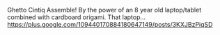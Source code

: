 Ghetto Cintiq Assemble!  By the power of an 8 year old laptop/tablet combined with cardboard origami. That laptop… https://plus.google.com/109440170884180647149/posts/3KXJBzPiqSD
